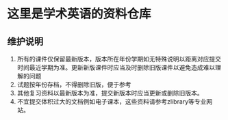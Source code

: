 # 这里是学术英语的资料仓库

## 维护说明

1. 所有的课件仅保留最新版本，版本所在年份学期如无特殊说明以距离对应提交时间最近学期为准。更新新版课件时应当及时删除旧版课件以避免造成难以理解的问题
2. 试题按年份存档，不得删除旧版，便于参考
3. 其他复习资料以最新版本为准，提交新版本时应当更新或删除旧版本。
4. 不宜提交体积过大的文档例如电子课本，这些资料请参考zlibrary等专业网站。
